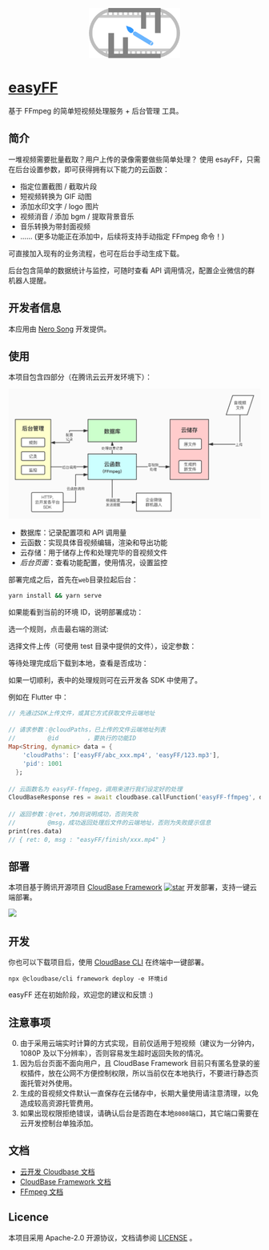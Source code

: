 <p align="center">
  <img height="100px" src="./pics/logo.png" center />
</p>

# [easyFF](https://github.com/NeroSong/easyFF-CloudBase)

基于 FFmpeg 的简单短视频处理服务 + 后台管理 工具。

## 简介

一堆视频需要批量截取？用户上传的录像需要做些简单处理？
使用 esayFF，只需在后台设置参数，即可获得拥有以下能力的云函数：

- 指定位置截图 / 截取片段
- 短视频转换为 GIF 动图
- 添加水印文字 / logo 图片
- 视频消音 / 添加 bgm / 提取背景音乐
- 音乐转换为带封面视频
- …… (更多功能正在添加中，后续将支持手动指定 FFmpeg 命令！)

可直接加入现有的业务流程，也可在后台手动生成下载。

后台包含简单的数据统计与监控，可随时查看 API 调用情况，配置企业微信的群机器人提醒。

## 开发者信息

本应用由 [Nero Song](https://github.com/NeroSong/) 开发提供。

## 使用

本项目包含四部分（在腾讯云云开发环境下）：

<img src="./pics/flow.jpg" />

- 数据库：记录配置项和 API 调用量
- 云函数：实现具体音视频编辑，渲染和导出功能
- 云存储：用于储存上传和处理完毕的音视频文件
- _后台页面_：查看功能配置，使用情况，设置监控

部署完成之后，首先在`web`目录拉起后台：

```bash
yarn install && yarn serve
```

如果能看到当前的环境 ID，说明部署成功：

选一个规则，点击最右端的测试:

选择文件上传（可使用 test 目录中提供的文件），设定参数：


等待处理完成后下载到本地，查看是否成功：

如果一切顺利，表中的处理规则可在云开发各 SDK 中使用了。

例如在 Flutter 中：

```dart
// 先通过SDK上传文件，或其它方式获取文件云端地址

// 请求参数：@cloudPaths，已上传的文件云端地址列表
//         @id        ，要执行的功能ID
Map<String, dynamic> data = {
    'cloudPaths': ['easyFF/abc_xxx.mp4', 'easyFF/123.mp3'],
    'pid': 1001
  };

// 云函数名为 easyFF-ffmpeg，调用来进行我们设定好的处理
CloudBaseResponse res = await cloudbase.callFunction('easyFF-ffmpeg', data);

// 返回参数：@ret，为0则说明成功，否则失败
//         @msg，成功返回处理后文件的云端地址，否则为失败提示信息
print(res.data)
// { ret: 0, msg : "easyFF/finish/xxx.mp4" }
```

## 部署

本项目基于腾讯开源项目 [CloudBase Framework](https://github.com/Tencent/cloudbase-framework) [![star](https://img.shields.io/github/stars/Tencent/cloudbase-framework?style=social)](https://github.com/Tencent/cloudbase-framework) 开发部署，支持一键云端部署。

[![](https://main.qcloudimg.com/raw/67f5a389f1ac6f3b4d04c7256438e44f.svg)](https://console.cloud.tencent.com/tcb/env/index?action=CreateAndDeployCloudBaseProject&appUrl=https%3A%2F%2Fgithub.com%2FNeroSong%2FeasyFF-CloudBase&branch=master)

## 开发

你也可以下载项目后，使用 [CloudBase CLI](https://docs.cloudbase.net/cli-v1/intro.html) 在终端中一键部署。

```
npx @cloudbase/cli framework deploy -e 环境id
```

easyFF 还在初始阶段，欢迎您的建议和反馈 :)

## 注意事项

0. 由于采用云端实时计算的方式实现，目前仅适用于短视频（建议为一分钟内，1080P 及以下分辨率），否则容易发生超时返回失败的情况。
1. 因为后台页面不面向用户，且 CloudBase Framework 目前只有匿名登录的鉴权插件，放在公网不方便控制权限，所以当前仅在本地执行，不要进行静态页面托管对外使用。
2. 生成的音视频文件默认一直保存在云储存中，长期大量使用请注意清理，以免造成较高资源托管费用。
3. 如果出现权限拒绝错误，请确认后台是否跑在本地`8080`端口，其它端口需要在云开发控制台单独添加。

## 文档

- [云开发 Cloudbase 文档](https://docs.cloudbase.net/)
- [CloudBase Framework 文档](https://docs.cloudbase.net/framework/)
- [FFmpeg 文档](https://ffmpeg.org/ffmpeg.html)

## Licence

本项目采用 Apache-2.0 开源协议，文档请参阅 [LICENSE](./LICENSE) 。
